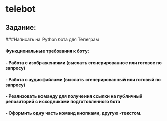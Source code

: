 # telebot
## Задание:
###Написать на Python бота для Телеграм
#### Функциональные требования к боту:
#### - Работа с изображениями (выслать сгенерированное или готовое по запросу)
#### - Работа с аудиофайлами (выслать сгенерированный или готовый по запросу)
#### - Реализовать команду для получения ссылки на публичный репозиторий с исходниками подготовленного бота
#### - Оформить одну часть команд кнопками, другую -текстом. 
